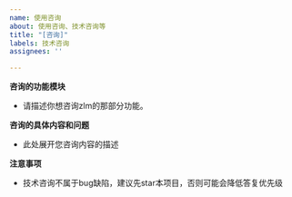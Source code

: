 ```yaml
---
name: 使用咨询
about: 使用咨询、技术咨询等
title: "[咨询]"
labels: 技术咨询
assignees: ''

---
```


**咨询的功能模块**
- 请描述你想咨询zlm的那部分功能。

**咨询的具体内容和问题**
- 此处展开您咨询内容的描述

**注意事项**
- 技术咨询不属于bug缺陷，建议先star本项目，否则可能会降低答复优先级
